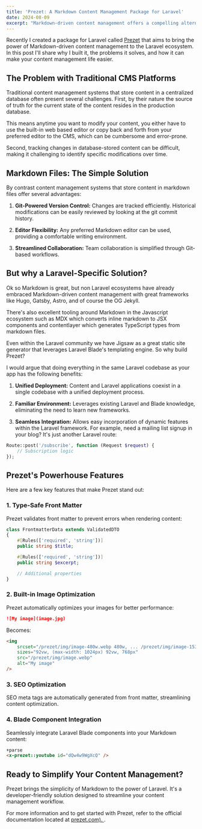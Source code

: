 ```yaml
---
title: 'Prezet: A Markdown Content Management Package for Laravel'
date: 2024-08-09
excerpt: "Markdown-driven content management offers a compelling alternative to traditional database-driven CMS platforms and I wanted to bring that same power and elegance to the Laravel ecosystem."
---
```


Recently I created a package for Laravel called [Prezet](https://prezet.com/) that aims to bring the power of Markdown-driven content management to the Laravel ecosystem. In this post I'll share why I built it, the problems it solves, and how it can make your content management life easier.

## The Problem with Traditional CMS Platforms

Traditional content management systems that store content in a centralized database often present several challenges. First, by their nature the source of truth for the current state of the content resides in the production database.

This means anytime you want to modify your content, you either have to use the built-in web based editor or copy back and forth from your preferred editor to the CMS, which can be cumbersome and error-prone.

Second, tracking changes in database-stored content can be difficult, making it challenging to identify specific modifications over time.

## Markdown Files: The Simple Solution

By contrast content management systems that store content in markdown files offer several advantages:

1. **Git-Powered Version Control:** Changes are tracked efficiently. Historical modifications can be easily reviewed by looking at the git commit history.

2. **Editor Flexibility:** Any preferred Markdown editor can be used, providing a comfortable writing environment.

3. **Streamlined Collaboration:** Team collaboration is simplified through Git-based workflows.

## But why a Laravel-Specific Solution?

Ok so Markdown is great, but non Laravel ecosystems have already embraced Markdown-driven content management with great frameworks like Hugo, Gatsby, Astro, and of course the OG Jekyll.

There's also excellent tooling around Markdown in the Javascript ecosystem such as MDX which converts inline markdown to JSX components and contentlayer which generates TypeScript types from markdown files.

Even within the Laravel community we have Jigsaw as a great static site generator that leverages Laravel Blade's templating engine. So why build Prezet?

I would argue that doing everything in the same Laravel codebase as your app has the following benefits:

1. **Unified Deployment:** Content and Laravel applications coexist in a single codebase with a unified deployment process.

2. **Familiar Environment:** Leverages existing Laravel and Blade knowledge, eliminating the need to learn new frameworks.

3. **Seamless Integration:** Allows easy incorporation of dynamic features within the Laravel framework. For example, need a mailing list signup in your blog? It's just another Laravel route:

```php
Route::post('/subscribe', function (Request $request) {
    // Subscription logic
});
```

## Prezet's Powerhouse Features

Here are a few key features that make Prezet stand out:

### 1. Type-Safe Front Matter

Prezet validates front matter to prevent errors when rendering content:

```php
class FrontmatterData extends ValidatedDTO
{
    #[Rules(['required', 'string'])]
    public string $title;

    #[Rules(['required', 'string'])]
    public string $excerpt;

    // Additional properties
}
```

### 2. Built-in Image Optimization

Prezet automatically optimizes your images for better performance:

```markdown
![My image](image.jpg)
```

Becomes:

```html
<img
    srcset="/prezet/img/image-480w.webp 480w, ... /prezet/img/image-1536w.webp 1536w"
    sizes="92vw, (max-width: 1024px) 92vw, 768px"
    src="/prezet/img/image.webp"
    alt="My image"
/>
```

### 3. SEO Optimization

SEO meta tags are automatically generated from front matter, streamlining content optimization.

### 4. Blade Component Integration

Seamlessly integrate Laravel Blade components into your Markdown content:

```markdown
+parse
<x-prezet::youtube id="dQw4w9WgXcQ" />
```

## Ready to Simplify Your Content Management?

Prezet brings the simplicity of Markdown to the power of Laravel. It's a developer-friendly solution designed to streamline your content management workflow.

For more information and to get started with Prezet, refer to the official documentation located at [prezet.com).
](https://prezet.com).
